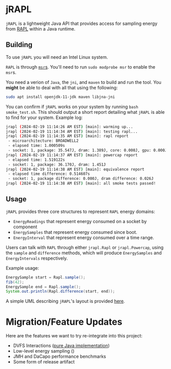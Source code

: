 # jRAPL

`jRAPL` is a lightweight Java API that provides access for sampling energy from [RAPL]() within a Java runtime.

## Building

To use `jRAPL` you will need an Intel Linux system.

`RAPL` is through [`msr`s](). You'll need to run `sudo modprobe msr` to enable the `msr`s.

You need a verion of `Java`, the `jni`, and `maven` to build and run the tool. You **might** be able to deal with all that using the following:

```bash
sudo apt install openjdk-11-jdk maven libjna-jni
```

You can confirm if `jRAPL` works on your system by running `bash smoke_test.sh`. This should output a short report detailing what `jRAPL` is able to find for your system. Example log:

```bash
jrapl (2024-02-19 11:14:26 AM EST) [main]: warming up...
jrapl (2024-02-19 11:14:34 AM EST) [main]: testing rapl...
jrapl (2024-02-19 11:14:35 AM EST) [main]: rapl report
 - microarchitecture: BROADWELL2
 - elapsed time: 1.000509s
 - socket: 1, package: 35.547J, dram: 1.389J, core: 0.000J, gpu: 0.000J
jrapl (2024-02-19 11:14:37 AM EST) [main]: powercap report
 - elapsed time: 1.519122s
 - socket: 1, package: 36.170J, dram: 1.451J
jrapl (2024-02-19 11:14:38 AM EST) [main]: equivalence report
 - elapsed time difference: 0.514607s
 - socket: 1, package difference: 0.000J, dram difference: 0.026J
jrapl (2024-02-19 11:14:38 AM EST) [main]: all smoke tests passed!
```

## Usage

`jRAPL` provides three core structures to represent `RAPL` energy domains:

 - `EnergyReadings` that represent energy consumed on a socket by component
 - `EnergySamples` that represent energy consumed since boot.
 - `EnergyInterval` that represent energy consumed over a time range.

Users can talk with `RAPL` through either `jrapl.Rapl` or `jrapl.Powercap`, using the `sample` and `difference` methods, which will produce `EnergySamples` and `EnergyIntervals` respectively.

Example usage:

```java
EnergySample start = Rapl.sample();
fib(42);
EnergySample end = Rapl.sample();
System.out.println(Rapl.difference(start, end));
```

A simple UML describing `jRAPL`'s layout is provided [here](https://github.com/atpoverload/jRAPL/blob/main/docs/uml/jrapl-uml.pdf).

# Migration/Feature Updates

Here are the features we want to try re-integrate into this project:
 - DVFS Interactions ([pure Java implementation](https://github.com/atpoverload/thread-actuator/blob/clean-up/jdvfs/src/main/java/jdvfs/Dvfs.java))
 - Low-level energy sampling ()
 - JMH and DaCapo performance benchmarks
 - Some form of release artifact
